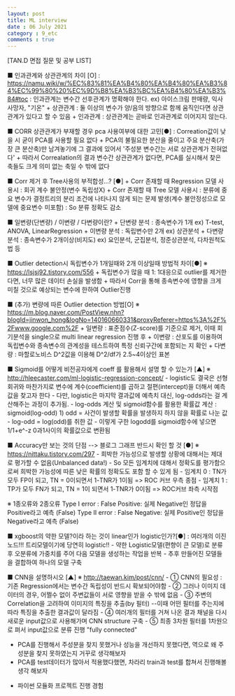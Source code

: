 ```yaml
---
layout: post
title: ML interview
date : 06 July 2021
category : 9_etc
comments : true
---
```


[TAN.D 면접 질문 및 공부 LIST]

■ 인과관계와 상관관계의 차이 [O] : https://namu.wiki/w/%EC%83%81%EA%B4%80%EA%B4%80%EA%B3%84%EC%99%80%20%EC%9D%B8%EA%B3%BC%EA%B4%80%EA%B3%84#toc
 	: 인과관계는 변수간 선후관계가 명확해야 한다.  ex) 아이스크림 판매량, 익사사망자, "기온"
 	+ 상관관계 : 둘 이상의 변수가 양/음의 방향으로 함께 움직인다면 상관관계가 있다고 할 수 있음
 	+ 인과관계 : 상관관계는 곧바로 인과관계로 이어지지 않는다.


■ CORR 상관관계가 부재할 경우 pca 사용여부에 대한 고민[●]
	 : Correation값이 낮을 시 굳이 PCA를 사용할 필요 없다
 	+ PCA의 불필요한 분산을 줄이고 주요 분산축(가장 큰 분산축)만 남겨놓기에 그 결과에 있어서 '주성분 변수간는 서로 상관관계가 전혀없다'
 	+ 따라서 Correalation의 결과 변수간 상관관계가 없다면, PCA를 실시해서 찾은 축들도 크게 의미 없는 축일 수 밖에 없다


■ Corr 제거 후 Tree사용의 부적합성...? [●]
	+ Corr 존재할 때 Regression 모델 사용시 : 회귀 계수 불안정(변수 독립성X)
 	+ Corr 존재할 때 Tree 모델 사용시
	: 분류에 중요 변수가 결정트리의 분리 조건에 나타나지 않게 되는 문제 발생(계수 불안정성으로 모델에 중요변수 미포함)
	: So 분류 정확도 감소


■ 일변량(단변량) / 이변량 / 다변량이란?
	 + 단변량 분석
		: 종속변수가 1개 ex) T-test, ANOVA, LinearRegression
	 + 이변량 분석
		: 독립변수만 2개 ex) 상관분석
	 + 다변량 분석
		: 종속변수가 2개이상(비지도) ex) 요인분석, 군집분석, 정준상관분석, 다차원척도법 등


■ Outlier detection시 독립변수가 1개일때와 2개 이상일때 방법적 차이[●]
※ https://lsjsj92.tistory.com/556
 	+ 독립변수가 많을 때 1: 1대응으로 outlier를 제거한다면, 너무 많은 데이터 손실을 발생함
 	+ 따라서 Corr을 통해 종속변수에 영향을 크게 미칠 것으로 예상되는 변수에 한하여 Outlier진행


■ (추가) 변량에 따른 Outlier detection 방법[O]
※ https://m.blog.naver.com/PostView.nhn?blogId=jinwon_hong&logNo=140160660331&proxyReferer=https%3A%2F%2Fwww.google.com%2F
	+ 일변량 : 표준점수(Z-score)를 기준으로 제거, 이때 회기분석을 single으로 multi linear regression 진행 후
	+ 이변량 : 산포도를 이용하여 독립변수와 종속변수의 관계성을 테스트하여 특정 신뢰구간에 포함되는 지 확인
	+ 다변량 : 마할로노비스 D^2값을 이용해 D^2/df가 2.5~4이상인 표본


■ Sigmoid를 어떻게 비전공자에게 coeff 를 활용해서 설명 할 수  있는가 [▲]
※ http://hleecaster.com/ml-logistic-regression-concept/
	- logistic도 결국은 선형회귀와 마찬가지로 변수에 계수(coefficient)를 곱하고 절편(intercept)을 더해서 예측 값을 찾고자 한다
	- 다만, logistic은 마지막 결과값에 예측치 대신, log-odds라는 걸 계산해주는 과정이 추가됨.
	- log-odds 계산 및 sigmoid함수를 활용한 확률값 계산 : sigmoid(log-odd)
		1) odd = 사건이 발생할 확률을 발생하지 하지 않을 확률로 나눈 값
		- log-odd = log(odd)를 취한 값
	- 이렇게 구한 logodd를 sigmoid함수에 넣으면 1/1+e^-z 0과1사이의 확률값으로 변환됨


■ Accuracy만 보는 것의 단점 --> 블로그 그래프 반드시 확인 할 것 [●]
※ https://nittaku.tistory.com/297
	- 희박한 가능성으로 발생할 상황에 대해서는 제대로 평가할 수 없음(Unbalanced data!)
	- So 모든 임계치에 대해서 정확도를 평가함으로써 희박한 가능성에 따른 낮은 확률의 정확도도 포함 할 수 있게 됨
 	- 임계치 0 : TN가 모두 FP이 되고, TN = 0이되면서 1-TNR가 1이됨 => ROC 커브 우측 종점
	- 임계치 1 : TP가 모두 FN가 되고, TN = 1이 되면서 1-TNR가 0이됨 => ROC커브 좌측 시작점


※ 1종오류와 2종오류
	Type I error : False Positive: 실제 Negative인 정답을 Positive라고 예측 (False)
	Type II error : False Negative: 실제 Positive인 정답을 Negative라고 예측 (False)


■ xgboost의 약한 모델?이라 하는 것이 linear인가 logistic인가?[●]
	: 여러개의 이진 노드!!! 트리모델이기에 당연히 logistic!!
	- 약한 Logistic모델(편향이 큰 모델)로 분류 후 오분류에 가중치를 주어 다음 모델을 생성하는 작업을 반복
	- 추후 만들어진 모델들을 결합하여 하나의 모델 구축


■ CNN을 설명하시오 [▲]
※ http://taewan.kim/post/cnn/
 	- ① CNN의 필요성 : 기존 Regression에서는 변수간 독립성이 반드시 확보되어야함
	- ② 그러나 이미지 데이터의 경우, 어쩔수 없이 주변값들이 서로 영향을 받을 수 밖에 없음
	- ③ 주변의 Correlation을 고려하여 이미지의 특징을 추출(by 필터) --이때 어떤 필터를 주는지에 따라 특징을 추출한 결과값이 달라짐
   	- ④ 여러개의 필터를 거쳐 나온 결과 채널을 다시 새로운 input값으로 사용해가며 CNN structure 구축
	- ⑤ 최종 3차원 필터를 1차원으로 펴서 input값으로 분류 진행 "fully connected"

+ PCA를 진행해서 주성분을 찾지 못했거나 성능을 개선하지 못했다면, 역으로 왜 주성분을 찾지 못하였는지 거꾸로 생각해보자
+ PCA를 test데이터가 많아서 적용했다했면, 차라리 train과 test를 합쳐서 진행해볼 생각 해보자

- 파이썬 모듈화 프로젝트 진행 경험
